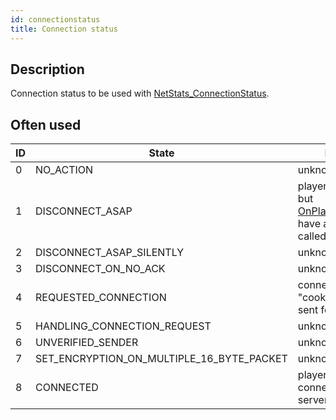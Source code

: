 ```yaml
---
id: connectionstatus
title: Connection status
---
```


## Description
Connection status to be used with [NetStats_ConnectionStatus](../functions/NetStats_ConnectionStatus.md).

## Often used
|ID|State|Meaning|
|---|---|---|
|0|NO_ACTION|unknown|
|1|DISCONNECT_ASAP|playerid still exists but [OnPlayerDisconnect](../callbacks/OnPlayerDisconnect.md) have already been called.|
|2|DISCONNECT_ASAP_SILENTLY|unknown|
|3|DISCONNECT_ON_NO_ACK|unknown|
|4|REQUESTED_CONNECTION|connection request "cookie" has been sent for this ID|
|5|HANDLING_CONNECTION_REQUEST|unknown|
|6|UNVERIFIED_SENDER|unknown|
|7|SET_ENCRYPTION_ON_MULTIPLE_16_BYTE_PACKET|unknown|
|8|CONNECTED|playerid is connected to the server|